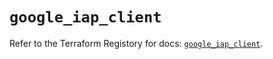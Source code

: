 # `google_iap_client`

Refer to the Terraform Registory for docs: [`google_iap_client`](https://registry.terraform.io/providers/hashicorp/google/5.21.0/docs/resources/iap_client).
